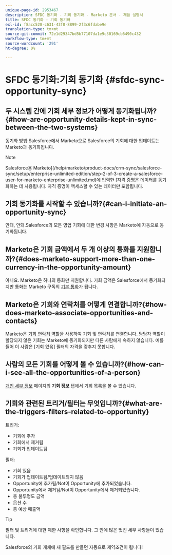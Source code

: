 ```yaml
---
unique-page-id: 2953467
description: SFDC 동기화 - 기회 동기화 - Marketo 문서 - 제품 설명서
title: SFDC 동기화 - 기회 동기화
exl-id: f8acc528-c631-43f0-8899-2f3c6fdabe9e
translation-type: tm+mt
source-git-commit: 72e1d29347bd5b77107da1e9c30169cb6490c432
workflow-type: tm+mt
source-wordcount: '291'
ht-degree: 0%

---
```


# SFDC 동기화:기회 동기화 {#sfdc-sync-opportunity-sync}

## 두 시스템 간에 기회 세부 정보가 어떻게 동기화됩니까?{#how-are-opportunity-details-kept-in-sync-between-the-two-systems}

동기화 방법:Salesforce에서 Marketo으로 Salesforce의 기회에 대한 업데이트는 Marketo과 동기화됩니다.

>[!NOTE]
>
>Salesforce용 Marketo](/help/marketo/product-docs/crm-sync/salesforce-sync/setup/enterprise-unlimited-edition/step-2-of-3-create-a-salesforce-user-for-marketo-enterprise-unlimited.md)에 입력한 [자격 증명은 데이터를 동기화하는 데 사용됩니다. 자격 증명이 액세스할 수 있는 데이터만 포함됩니다.

## 기회 동기화를 시작할 수 있습니까?{#can-i-initiate-an-opportunity-sync}

안돼, 안돼.Salesforce의 모든 영업 기회에 대한 변경 사항은 Marketo에 자동으로 동기화됩니다.

## Marketo은 기회 금액에서 두 개 이상의 통화를 지원합니까?{#does-marketo-support-more-than-one-currency-in-the-opportunity-amount}

아니요. Marketo은 하나의 통화만 지원합니다. 기회 금액은 Salesforce에서 동기화되지만 통화는 Marketo 구독의 [기본 통화](/help/marketo/product-docs/administration/settings/set-default-location-settings-for-a-subscription.md#set-the-default-currency-settings-for-a-subscription)가 됩니다.

## Marketo은 기회와 연락처를 어떻게 연결합니까?{#how-does-marketo-associate-opportunities-and-contacts}

Marketo은 [기회 연락처 역할](https://help.salesforce.com/HTViewHelpDoc?id=contactroles.htm)을 사용하여 기회 및 연락처를 연결합니다. 담당자 역할이 할당되지 않은 기회는 Marketo에 동기화되지만 다른 사람에게 속하지 않습니다. 예를 들어 이 사람은 [기회 있음] 필터의 자격을 갖추지 못합니다.

## 사람의 모든 기회를 어떻게 볼 수 있습니까?{#how-can-i-see-all-the-opportunities-of-a-person}

[개인 세부 정보](/help/marketo/product-docs/core-marketo-concepts/smart-lists-and-static-lists/managing-people-in-smart-lists/using-the-person-detail-page.md) 페이지의 **기회 정보** 탭에서 기회 목록을 볼 수 있습니다.

## 기회와 관련된 트리거/필터는 무엇입니까?{#what-are-the-triggers-filters-related-to-opportunity}

트리거:

* 기회에 추가
* 기회에서 제거됨
* 기회가 업데이트됨

필터:

* 기회 있음
* 기회가 업데이트됨/업데이트되지 않음
* Opportunity에 추가됨/Not이 Opportunity에 추가되었습니다.
* Opportunity에서 제거됨/Not이 Opportunity에서 제거되었습니다.
* 총 불투명도 금액
* 옵션 수
* 총 예상 매출액

>[!TIP]
>
>필터 및 트리거에 대한 제한 사항을 확인합니다. 그 안에 많은 멋진 세부 사항들이 있습니다.
>
>Salesforce의 기회 개체에 새 필드를 만들면 자동으로 제약조건이 됩니다!
